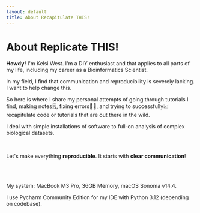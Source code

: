```yaml
---
layout: default
title: About Recapitulate THIS!
---
```


<div class="post">
	<h1 class="pageTitle">About Replicate THIS!</h1>
	<p class="intro"><b>Howdy!</b> I'm Kelsi West. I'm a DIY enthusiast and that applies to all parts of my life, including my career as a Bioinformatics Scientist.</p>
    <p>In my field, I find that communication and reproducibility is severely lacking. I want to help change this.</p>
    <p>So here is where I share my personal attempts of going through tutorials I find, making notes🗒️, fixing errors🤞🏻, and trying to successfully📈 recapitulate code or tutorials that are out there in the wild.</p>
    <p>I deal with simple installations of software to full-on analysis of complex biological datasets.</p>
    <br />
    <p>Let's make everything <b>reproducible</b>. It starts with <b>clear communication</b>!</p>
    <br />
    <br />
    <p>My system: MacBook M3 Pro, 36GB Memory, macOS Sonoma v14.4.</p>
    <p>I use Pycharm Community Edition for my IDE with Python 3.12 (depending on codebase).</p>
</div>
